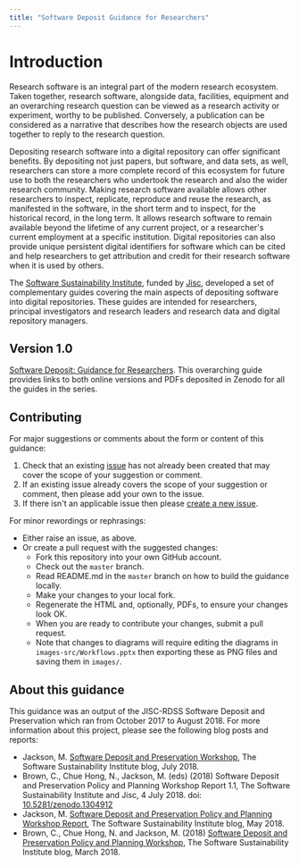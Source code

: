 ```yaml
---
title: "Software Deposit Guidance for Researchers"
---
```


# Introduction

Research software is an integral part of the modern research ecosystem. Taken together, research software, alongside data, facilities, equipment and an overarching research question can be viewed as a research activity or experiment, worthy to be published. Conversely, a publication can be considered as a narrative that describes how the research objects are used together to reply to the research question.

Depositing research software into a digital repository can offer significant benefits. By depositing not just papers, but software, and data sets, as well, researchers can store a more complete record of this ecosystem for future use to both the researchers who undertook the research and also the wider research community. Making research software available allows other researchers to inspect, replicate, reproduce and reuse the research, as manifested in the software, in the short term and to inspect, for the historical record, in the long term. It allows research software to remain available beyond the lifetime of any current project, or a researcher's current employment at a specific institution. Digital repositories can also provide unique persistent digital identifiers for software which can be cited and help researchers to get attribution and credit for their research software when it is used by others.

The [Software Sustainability Institute](https://www.software.ac.uk), funded by [Jisc](https://www.jisc.ac.uk), developed a set of complementary guides covering the main aspects of depositing software into digital repositories. These guides are intended for researchers, principal investigators and research leaders and research data and digital repository managers.

## Version 1.0

[Software Deposit: Guidance for Researchers](./SoftwareDepositGuidance.html). This overarching guide provides links to both online versions and PDFs deposited in Zenodo for all the guides in the series.

## Contributing

For major suggestions or comments about the form or content of this guidance:

1. Check that an existing [issue](%GITHUB_URL%/issues) has not already been created that may cover the scope of your suggestion or comment. 
2. If an existing issue already covers the scope of your suggestion or comment, then please add your own to the issue.
3. If there isn't an applicable issue then please [create a new issue](%GITHUB_URL%/issues/new).

For minor rewordings or rephrasings:

* Either raise an issue, as above.
* Or create a pull request with the suggested changes:
    - Fork this repository into your own GitHub account.
    - Check out the `master` branch.
    - Read README.md in the `master` branch on how to build the guidance locally.
    - Make your changes to your local fork.
    - Regenerate the HTML and, optionally, PDFs, to ensure your changes look OK.
    - When you are ready to contribute your changes, submit a pull request.
    - Note that changes to diagrams will require editing the diagrams in `images-src/Workflows.pptx` then exporting these as PNG files and saving them in `images/`.

## About this guidance

This guidance was an output of the JISC-RDSS Software Deposit and Preservation which ran from October 2017 to August 2018. For more information about this project, please see the following blog posts and reports:

* Jackson, M. [Software Deposit and Preservation Workshop](https://www.software.ac.uk/blog/2018-07-24-software-deposit-and-preservation-workshop), The Software Sustainability Institute blog, July 2018.
* Brown, C., Chue Hong, N., Jackson, M. (eds) (2018) Software Deposit and Preservation Policy and Planning Workshop Report 1.1, The Software Sustainability Institute and Jisc, 4 July 2018. doi: [10.5281/zenodo.1304912](https://dx.doi.org/10.5281/zenodo.1304912)
* Jackson, M. [Software Deposit and Preservation Policy and Planning Workshop Report](https://www.software.ac.uk/blog/2018-05-28-software-deposit-and-preservation-policy-and-planning-workshop-report), The Software Sustainability Institute blog, May 2018.
* Brown, C., Chue Hong, N. and Jackson, M. (2018) [Software Deposit and Preservation Policy and Planning Workshop](https://software.ac.uk/blog/2018-03-22-software-deposit-and-preservation-policy-and-planning-workshop), The Software Sustainability Institute blog, March 2018.
